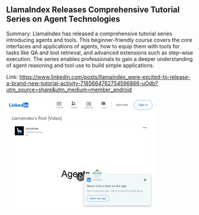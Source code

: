 ## LlamaIndex Releases Comprehensive Tutorial Series on Agent Technologies
Summary: LlamaIndex has released a comprehensive tutorial series introducing agents and tools. This beginner-friendly course covers the core interfaces and applications of agents, how to equip them with tools for tasks like QA and tool retrieval, and advanced extensions such as step-wise execution. The series enables professionals to gain a deeper understanding of agent reasoning and tool use to build simple applications.

Link: https://www.linkedin.com/posts/llamaindex_were-excited-to-release-a-brand-new-tutorial-activity-7185664762754596866-uOdb?utm_source=share&utm_medium=member_android

<img src="/img/07890689-d20b-4052-98a4-90635ad0044d.png" width="400" />
<br/><br/>
